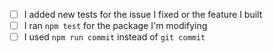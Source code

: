 <!--
Thank you for your contribution!
To help speed up the process of merging your code, check the following:
-->

- [ ] I added new tests for the issue I fixed or the feature I built
- [ ] I ran `npm test` for the package I'm modifying
- [ ] I used `npm run commit` instead of `git commit`

<!--
Please Continue to describe your fix / change citing an issue if possible.

If there are BREAKING CHANGES, please use one of the following to
communicate the changes that have occured.


This change absolutely will affect users:
![yes](https://img.shields.io/badge/will%20it%20affect%20me%3F-yes-red.svg)

High probability of affecting users:
![probably will](https://img.shields.io/badge/will%20it%20affect%20me%3F-probably%20will-orange.svg)

Will affect more users than not:
![maybe will](https://img.shields.io/badge/will%20it%20affect%20me%3F-maybe%20will-yellow.svg)

Will *not* affect more users than not:
![maybe won't](https://img.shields.io/badge/will%20it%20affect%20me%3F-maybe%20won't-yellowgreen.svg)

Will only affect a few people
![probably won't](https://img.shields.io/badge/will%20it%20affect%20me%3F-probably%20won't-green.svg)

Though breaking, it will almost definitely *not* affect users:
![no](https://img.shields.io/badge/will%20it%20affect%20me%3F-no-brightgreen.svg)
-->
